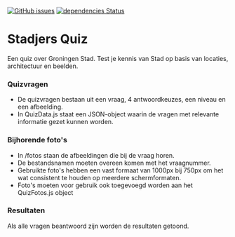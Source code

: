 [![GitHub issues](https://img.shields.io/github/issues/Ffyud/stadjers-quiz)](https://github.com/Ffyud/stadjers-quiz/issues) [![dependencies Status](https://status.david-dm.org/gh/ffyud/stadjers-quiz.svg)](https://david-dm.org/ffyud/stadjers-quiz)
# Stadjers Quiz

Een quiz over Groningen Stad. Test je kennis van Stad op basis van locaties, architectuur en beelden.

### Quizvragen

- De quizvragen bestaan uit een vraag, 4 antwoordkeuzes, een niveau en een afbeelding. 
- In QuizData.js staat een JSON-object waarin de vragen met relevante informatie gezet kunnen worden. 

### Bijhorende foto's

- In /fotos staan de afbeeldingen die bij de vraag horen. 
- De bestandsnamen moeten overeen komen met het vraagnummer. 
- Gebruikte foto's hebben een vast formaat van 1000px bij 750px om het wat consistent te houden op meerdere schermformaten.
- Foto's moeten voor gebruik ook toegevoegd worden aan het QuizFotos.js object

### Resultaten

Als alle vragen beantwoord zijn worden de resultaten getoond.